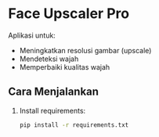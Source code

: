 # Face Upscaler Pro

Aplikasi untuk:
- Meningkatkan resolusi gambar (upscale)
- Mendeteksi wajah
- Memperbaiki kualitas wajah

## Cara Menjalankan
1. Install requirements:
   ```bash
   pip install -r requirements.txt
